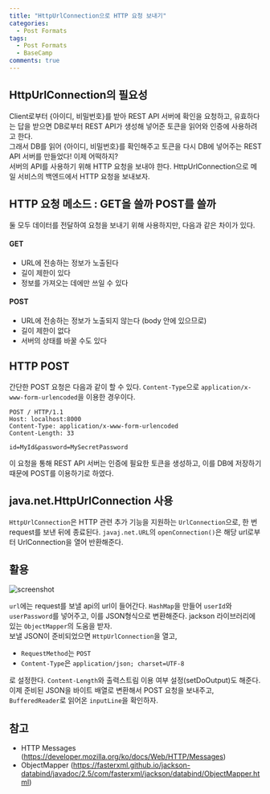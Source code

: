 ```yaml
---
title: "HttpUrlConnection으로 HTTP 요청 보내기"
categories:
  - Post Formats
tags:
  - Post Formats
  - BaseCamp
comments: true
---
```


## HttpUrlConnection의 필요성

Client로부터 {아이디, 비밀번호}를 받아 REST API 서버에 확인을 요청하고, 유효하다는 답을 받으면 DB로부터 REST API가 생성해 넣어준 토큰을 읽어와 인증에 사용하려고 한다.  
그래서 DB를 읽어 {아이디, 비밀번호}를 확인해주고 토큰을 다시 DB에 넣어주는 REST API 서버를 만들었다! 이제 어떡하지?  
서버의 API를 사용하기 위해 HTTP 요청을 보내야 한다. HttpUrlConnection으로 메일 서비스의 백엔드에서 HTTP 요청을 보내보자.


## HTTP 요청 메소드 : GET을 쓸까 POST를 쓸까

둘 모두 데이터를 전달하여 요청을 보내기 위해 사용하지만, 다음과 같은 차이가 있다.

#### GET  
* URL에 전송하는 정보가 노출된다
* 길이 제한이 있다
* 정보를 가져오는 데에만 쓰일 수 있다
#### POST
* URL에 전송하는 정보가 노출되지 않는다 (body 안에 있으므로)
* 길이 제한이 없다
* 서버의 상태를 바꿀 수도 있다


## HTTP POST

간단한 POST 요청은 다음과 같이 할 수 있다. `Content-Type`으로 `application/x-www-form-urlencoded`을 이용한 경우이다.

```
POST / HTTP/1.1
Host: localhost:8000
Content-Type: application/x-www-form-urlencoded
Content-Length: 33

id=MyId&password=MySecretPassword
```

이 요청을 통해 REST API 서버는 인증에 필요한 토큰을 생성하고, 이를 DB에 저장하기 때문에 POST를 이용하기로 하였다.


## java.net.HttpUrlConnection 사용

`HttpUrlConnection`은 HTTP 관련 추가 기능을 지원하는 `UrlConnection`으로, 한 번 request를 보낸 뒤에 종료된다. `javaj.net.URL`의 `openConnection()`은 해당 url로부터 UrlConnection을 열어 반환해준다. 


## 활용

![screenshot](https://user-images.githubusercontent.com/46558713/52120041-7e582d00-265e-11e9-93bc-d84f70e89c6a.jpg)

`url`에는 request를 보낼 api의 url이 들어간다. `HashMap`을 만들어 `userId`와 `userPassword`를 넣어주고, 이를 JSON형식으로 변환해준다. jackson 라이브러리에 있는 `ObjectMapper`의 도움을 받자.   
보낼 JSON이 준비되었으면 `HttpUrlConnection`을 열고,  
* `RequestMethod`는 `POST`  
* `Content-Type`은 `application/json; charset=UTF-8`  

로 설정한다. `Content-Length`와 출력스트림 이용 여부 설정(setDoOutput)도 해준다. 이제 준비된 JSON을 바이트 배열로 변환해서 POST 요청을 보내주고, `BufferedReader`로 읽어온 `inputLine`을 확인하자.


## 참고

* HTTP Messages (https://developer.mozilla.org/ko/docs/Web/HTTP/Messages)
* ObjectMapper (https://fasterxml.github.io/jackson-databind/javadoc/2.5/com/fasterxml/jackson/databind/ObjectMapper.html)  

